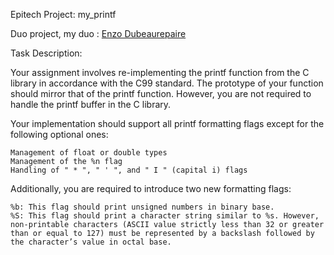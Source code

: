 Epitech Project: my_printf

Duo project, my duo : [Enzo Dubeaurepaire](github.com/EnzoDubeaurepaire)

Task Description:

Your assignment involves re-implementing the printf function from the C library in accordance with the C99 standard. 
The prototype of your function should mirror that of the printf function. 
However, you are not required to handle the printf buffer in the C library.

Your implementation should support all printf formatting flags except for the following optional ones:

    Management of float or double types
    Management of the %n flag
    Handling of " * ", " ' ", and " I " (capital i) flags

Additionally, you are required to introduce two new formatting flags:

    %b: This flag should print unsigned numbers in binary base.
    %S: This flag should print a character string similar to %s. However, non-printable characters (ASCII value strictly less than 32 or greater than or equal to 127) must be represented by a backslash followed by the character’s value in octal base.
